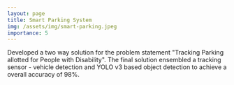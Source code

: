 ```yaml
---
layout: page
title: Smart Parking System
img: /assets/img/smart-parking.jpeg
importance: 5
---
```


Developed a two way solution for the problem statement "Tracking Parking allotted for People with Disability".
The final solution ensembled a tracking sensor - vehicle detection and YOLO v3 based object detection to achieve a overall accuracy of 98%.